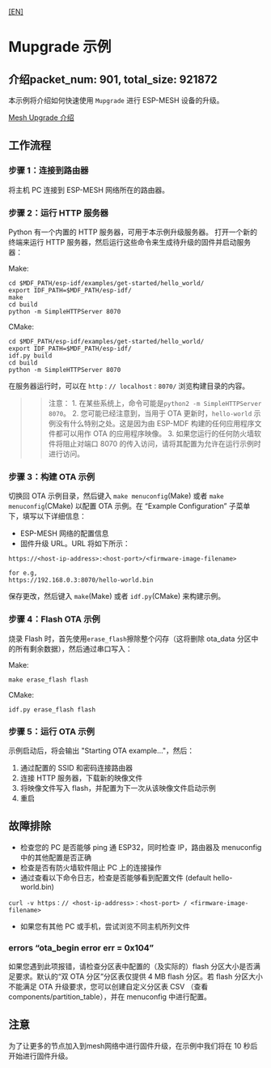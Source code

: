 [[EN]](./README.md)

# Mupgrade 示例

## 介绍packet_num: 901, total_size: 921872
本示例将介绍如何快速使用 `Mupgrade` 进行 ESP-MESH 设备的升级。

[Mesh Upgrade 介绍](https://docs.espressif.com/projects/esp-mdf/en/latest/api-guides/mupgrade.html)

## 工作流程

### 步骤 1：连接到路由器

将主机 PC 连接到 ESP-MESH 网络所在的路由器。

### 步骤 2：运行 HTTP 服务器

Python 有一个内置的 HTTP 服务器，可用于本示例升级服务器。
打开一个新的终端来运行 HTTP 服务器，然后运行这些命令来生成待升级的固件并启动服务器：

Make:
```shell
cd $MDF_PATH/esp-idf/examples/get-started/hello_world/
export IDF_PATH=$MDF_PATH/esp-idf/
make
cd build
python -m SimpleHTTPServer 8070
```

CMake:
```shell
cd $MDF_PATH/esp-idf/examples/get-started/hello_world/
export IDF_PATH=$MDF_PATH/esp-idf/
idf.py build
cd build
python -m SimpleHTTPServer 8070
```

在服务器运行时，可以在 `http：// localhost：8070/` 浏览构建目录的内容。

>> 注意：
    1. 在某些系统上，命令可能是`python2 -m SimpleHTTPServer 8070`。
    2. 您可能已经注意到，当用于 OTA 更新时，`hello-world` 示例没有什么特别之处。这是因为由 ESP-MDF 构建的任何应用程序文件都可以用作 OTA 的应用程序映像。
    3. 如果您运行的任何防火墙软件将阻止对端口 8070 的传入访问，请将其配置为允许在运行示例时进行访问。

### 步骤 3：构建 OTA 示例

切换回 OTA 示例目录，然后键入 `make menuconfig`(Make) 或者 `make menuconfig`(CMake) 以配置 OTA 示例。在 “Example Configuration” 子菜单下，填写以下详细信息：

* ESP-MESH 网络的配置信息
* 固件升级 URL。URL 将如下所示：

```
https://<host-ip-address>:<host-port>/<firmware-image-filename>

for e.g,
https://192.168.0.3:8070/hello-world.bin
```
保存更改，然后键入 `make`(Make) 或者 `idf.py`(CMake) 来构建示例。

### 步骤 4：Flash OTA 示例

烧录 Flash 时，首先使用`erase_flash`擦除整个闪存（这将删除 ota_data 分区中的所有剩余数据），然后通过串口写入：

Make:
```shell
make erase_flash flash
```

CMake:
```shell
idf.py erase_flash flash
```

### 步骤 5：运行 OTA 示例

示例启动后，将会输出 "Starting OTA example..."，然后：

1. 通过配置的 SSID 和密码连接路由器
2. 连接 HTTP 服务器，下载新的映像文件
3. 将映像文件写入 flash，并配置为下一次从该映像文件启动示例
4. 重启

## 故障排除

* 检查您的 PC 是否能够 ping 通 ESP32，同时检查 IP，路由器及 menuconfig 中的其他配置是否正确
* 检查是否有防火墙软件阻止 PC 上的连接操作
* 通过查看以下命令日志，检查是否能够看到配置文件 (default hello-world.bin)

 ```
 curl -v https：// <host-ip-address>：<host-port> / <firmware-image-filename>
 ```

* 如果您有其他 PC 或手机，尝试浏览不同主机所列文件

### errors “ota_begin error err = 0x104”

如果您遇到此项报错，请检查分区表中配置的（及实际的）flash 分区大小是否满足要求。默认的“双 OTA 分区”分区表仅提供 4 MB flash 分区。若 flash 分区大小不能满足 OTA 升级要求，您可以创建自定义分区表 CSV （查看 components/partition_table），并在 menuconfig 中进行配置。

## 注意

为了让更多的节点加入到mesh网络中进行固件升级，在示例中我们将在 10 秒后开始进行固件升级。
